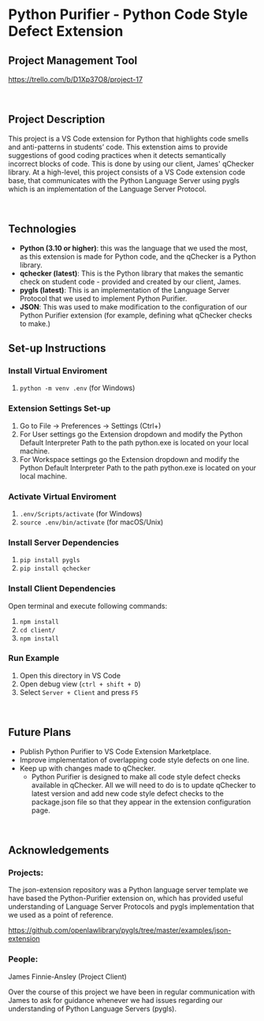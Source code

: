 # Python Purifier - Python Code Style Defect Extension

## Project Management Tool
https://trello.com/b/D1Xp37O8/project-17 

<br>

## Project Description
This project is a VS Code extension for Python that highlights code smells and anti-patterns in students’ code. This extenstion aims to provide suggestions of good coding practices when it detects semantically incorrect blocks of code. This is done by using our client, James' qChecker library. At a high-level, this project consists of a VS Code extension code base, that communicates with the Python Language Server using pygls which is an implementation of the Language Server Protocol.

<br>

## Technologies
- **Python (3.10 or higher)**: this was the language that we used the most, as this extension is made for Python code, and the qChecker is a Python library.
- **qchecker (latest)**: This is the Python library that makes the semantic check on student code - provided and created by our client, James.
- **pygls (latest)**: This is an implementation of the Language Server Protocol that we used to implement Python Purifier.
-  **JSON**: This was used to make modification to the configuration of our Python Purifier extension (for example, defining what qChecker checks to make.)


## Set-up Instructions

### Install Virtual Enviroment

1. `python -m venv .env` (for Windows)

### Extension Settings Set-up
1. Go to File -> Preferences -> Settings (Ctrl+) 
1. For User settings go the Extension dropdown and modify the Python Default Interpreter Path to the path python.exe is located on your local machine.
1. For Workspace settings go the Extension dropdown and modify the Python Default Interpreter Path to the path python.exe is located on your local machine.

### Activate Virtual Enviroment

1. `.env/Scripts/activate` (for Windows)
2. `source .env/bin/activate` (for macOS/Unix)

### Install Server Dependencies

1. `pip install pygls`
1. `pip install qchecker`

### Install Client Dependencies

Open terminal and execute following commands:

1. `npm install`
1. `cd client/`
1. `npm install`

### Run Example

1. Open this directory in VS Code
1. Open debug view (`ctrl + shift + D`)
1. Select `Server + Client` and press `F5`

<br>

## Future Plans
-  Publish Python Purifier to VS Code Extension Marketplace.
- Improve implementation of overlapping code style defects on one line.
-  Keep up with changes made to qChecker.
    - Python Purifier is designed to make all code style defect checks available in qChecker. All we will need to do is to update qChecker to latest version and add new code style defect checks to the package.json file so that they appear in the extension configuration page.  

<br>

## Acknowledgements

### Projects:

The json-extension repository was a Python language server template we have based the Python-Purifier extension on, which has provided useful understanding of Language Server Protocols and pygls implementation that we used as a point of reference.

https://github.com/openlawlibrary/pygls/tree/master/examples/json-extension 

### People: 

James Finnie-Ansley (Project Client)

Over the course of this project we have been in regular communication with James to ask for guidance whenever we had issues regarding our understanding of Python Language Servers (pygls).

